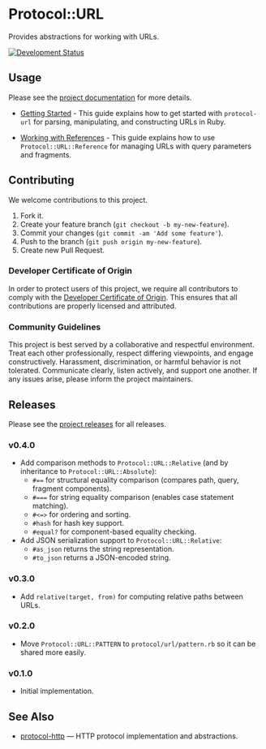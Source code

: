 # Protocol::URL

Provides abstractions for working with URLs.

[![Development Status](https://github.com/socketry/protocol-url/workflows/Test/badge.svg)](https://github.com/socketry/protocol-url/actions?workflow=Test)

## Usage

Please see the [project documentation](https://github.com/socketry/protocol-url) for more details.

  - [Getting Started](https://github.com/socketry/protocol-urlguides/getting-started/index) - This guide explains how to get started with `protocol-url` for parsing, manipulating, and constructing URLs in Ruby.

  - [Working with References](https://github.com/socketry/protocol-urlguides/working-with-references/index) - This guide explains how to use <code class="language-ruby">Protocol::URL::Reference</code> for managing URLs with query parameters and fragments.

## Contributing

We welcome contributions to this project.

1.  Fork it.
2.  Create your feature branch (`git checkout -b my-new-feature`).
3.  Commit your changes (`git commit -am 'Add some feature'`).
4.  Push to the branch (`git push origin my-new-feature`).
5.  Create new Pull Request.

### Developer Certificate of Origin

In order to protect users of this project, we require all contributors to comply with the [Developer Certificate of Origin](https://developercertificate.org/). This ensures that all contributions are properly licensed and attributed.

### Community Guidelines

This project is best served by a collaborative and respectful environment. Treat each other professionally, respect differing viewpoints, and engage constructively. Harassment, discrimination, or harmful behavior is not tolerated. Communicate clearly, listen actively, and support one another. If any issues arise, please inform the project maintainers.

## Releases

Please see the [project releases](https://github.com/socketry/protocol-urlreleases/index) for all releases.

### v0.4.0

  - Add comparison methods to `Protocol::URL::Relative` (and by inheritance to `Protocol::URL::Absolute`):
      - `#==` for structural equality comparison (compares path, query, fragment components).
      - `#===` for string equality comparison (enables case statement matching).
      - `#<=>` for ordering and sorting.
      - `#hash` for hash key support.
      - `#equal?` for component-based equality checking.
  - Add JSON serialization support to `Protocol::URL::Relative`:
      - `#as_json` returns the string representation.
      - `#to_json` returns a JSON-encoded string.

### v0.3.0

  - Add `relative(target, from)` for computing relative paths between URLs.

### v0.2.0

  - Move `Protocol::URL::PATTERN` to `protocol/url/pattern.rb` so it can be shared more easily.

### v0.1.0

  - Initial implementation.

## See Also

  - [protocol-http](https://github.com/socketry/protocol-http) — HTTP protocol implementation and abstractions.
